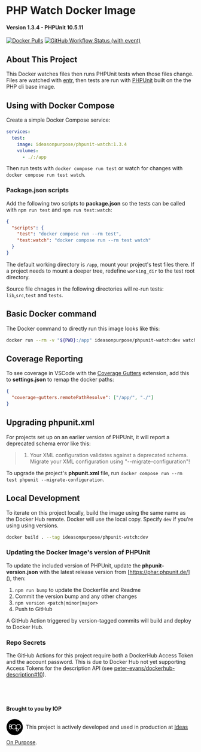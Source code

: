 # PHP Watch Docker Image

<h4> 
Version 1.3.4
<!-- PHPUNIT_VERSION -->- PHPUnit 10.5.11
</h4>

[![Docker Pulls](https://img.shields.io/docker/pulls/ideasonpurpose/phpunit-watch?logo=docker&logoColor=white)](https://hub.docker.com/r/ideasonpurpose/phpunit-watch)
[![GitHub Workflow Status (with event)](https://img.shields.io/github/actions/workflow/status/ideasonpurpose/docker-phpunit-watch/push-to-dockerhub.yml?logo=github&logoColor=white&label=Push%20to%20DockerHub)](https://github.com/ideasonpurpose/docker-phpunit-watch)

## About This Project

This Docker watches files then runs PHPUnit tests when those files change. Files are watched with [entr](http://eradman.com/entrproject/), then tests are run with [PHPUnit](https://phpunit.de/) built on the the PHP cli base image.

## Using with Docker Compose

Create a simple Docker Compose service:

```yaml
services:
  test:
    image: ideasonpurpose/phpunit-watch:1.3.4
    volumes:
      - ./:/app
```

Then run tests with `docker compose run test` or watch for changes with `docker compose run test watch`.

### Package.json scripts

Add the following two scripts to **package.json** so the tests can be called with `npm run test` and `npm run test:watch`:

```json
{
  "scripts": {
    "test": "docker compose run --rm test",
    "test:watch": "docker compose run --rm test watch"
  }
}
```

The default working directory is `/app`, mount your project's test files there. If a project needs to mount a deeper tree, redefine `working_dir` to the test root directory.

Source file chnages in the following directories will re-run tests: `lib`,`src`,`test` and `tests`. 

## Basic Docker command

The Docker command to directly run this image looks like this:

```sh
docker run --rm -v "${PWD}:/app" ideasonpurpose/phpunit-watch:dev watch
```

## Coverage Reporting

To see coverage in VSCode with the [Coverage Gutters](https://marketplace.visualstudio.com/items?itemName=ryanluker.vscode-coverage-gutters) extension, add this to **settings.json** to remap the docker paths:

```json
{
  "coverage-gutters.remotePathResolve": ["/app/", "./"]
}
```

## Upgrading phpunit.xml

For projects set up on an earlier version of PHPUnit, it will report a deprecated schema error like this:

> 1. Your XML configuration validates against a deprecated schema. Migrate your XML configuration using "--migrate-configuration"!

To upgrade the project's **phpunit.xml** file, run `docker compose run --rm test phpunit --migrate-configuration`.

## Local Development

To iterate on this project locally, build the image using the same name as the Docker Hub remote. Docker will use the local copy. Specify `dev` if you're using using versions.

```sh
docker build . --tag ideasonpurpose/phpunit-watch:dev
```

### Updating the Docker Image's version of PHPUnit

To update the included version of PHPUnit, update the **phpunit-version.json** with the latest release version from [https://phar.phpunit.de/](), then:

1. `npm run bump` to update the Dockerfile and Readme
2. Commit the version bump and any other changes
3. `npm version <patch|minor|major>`
4. Push to GitHub

A GitHub Action triggered by version-tagged commits will build and deploy to Docker Hub.

### Repo Secrets

The GitHub Actions for this project require both a DockerHub Access Token and the account password. This is due to Docker Hub not yet supporting Access Tokens for the description API (see [peter-evans/dockerhub-description#10](https://github.com/peter-evans/dockerhub-description/issues/10)).


<!-- START IOP CREDIT BLURB -->

## &nbsp;

#### Brought to you by IOP

<a href="https://www.ideasonpurpose.com"><img src="https://raw.githubusercontent.com/ideasonpurpose/ideasonpurpose/master/iop-logo-white-on-black-88px.png" height="44" align="top" alt="IOP Logo"></a><img src="https://raw.githubusercontent.com/ideasonpurpose/ideasonpurpose/master/spacer.png" align="middle" width="4" height="54"> This project is actively developed and used in production at <a href="https://www.ideasonpurpose.com">Ideas On Purpose</a>.

<!-- END IOP CREDIT BLURB -->
